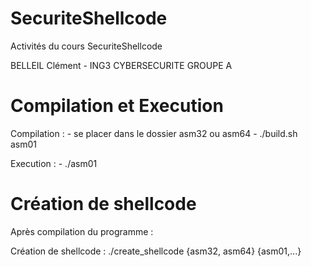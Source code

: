 # SecuriteShellcode

Activités du cours SecuriteShellcode

BELLEIL Clément - ING3 CYBERSECURITE GROUPE A

# Compilation et Execution

Compilation :   - se placer dans le dossier asm32 ou asm64
                - ./build.sh asm01

Execution :     - ./asm01

# Création de shellcode

Après compilation du programme :

Création de shellcode : ./create_shellcode {asm32, asm64} {asm01,...}